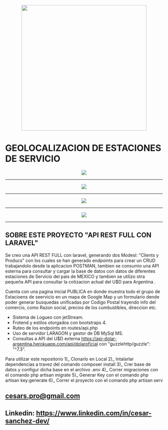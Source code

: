 <p align="center"><a href="#"><img src="https://raw.githubusercontent.com/laravel/art/master/logo-lockup/5%20SVG/2%20CMYK/1%20Full%20Color/laravel-logolockup-cmyk-red.svg" width="400"></a></p>

<p align="center"> 
<h1><a>GEOLOCALIZACION DE ESTACIONES DE SERVICIO</a></h1>
</p>



<p align="center">
    <img src="https://i.postimg.cc/4ykqrQ12/Whats-App-Image-2022-04-29-at-5-01-22-PM.jpg" border="0"> 
</p>
<hr> 
<p align="center">
    <img src="https://i.postimg.cc/vmTJ9BBh/Whats-App-Image-2022-04-29-at-5-01-48-PM.jpg" border="0"> 
</p>   
<hr> 
<p align="center">
    <img src="https://i.postimg.cc/1tNbCjDN/Whats-App-Image-2022-04-29-at-5-03-36-PM.jpg" border="0">
</p>
<hr>
<p align="center">
    <img src="https://i.postimg.cc/VkKydMY5/Whats-App-Image-2022-04-29-at-5-04-11-PM.jpg" border="0">
</p>
<hr>

## SOBRE ESTE PROYECTO "API REST FULL CON LARAVEL" 

Se creo una API REST FULL con laravel, generando dos Modesl: "Clients y Producs" con los cuales se han generado endpoints para crear un CRUD trabajandolo desde la aplicacion POSTMAN, tambien se consumio una API esterna para consultar y cargar la base de datos con datos de diferentes estaciones de Servicio del pais de MEXICO y tambien se utilizo otra pequeña API para consultar la cotizacion actual del U$D para Argentina .

Cuenta con una pagina inicial PUBLICA en donde muestra todo el grupo de Estacioens de seervicio en un mapa de Google Map y un formulario dende poder generar busquedas unificadas por Codigo Postal trayendo info del comercio, como Razon social, precios de los cumbustibles, direccion etc.

- Sistema de Logueo con jetStream.
- Frotend y estilos otorgados con bootstraps 4.
- Ruteo de los endpoints en routes/api.php
- Uso de servidor LARAGON y gestor de DB MySql MS.
- Consultas a API del U$D externa https://api-dolar-argentina.herokuapp.com/api/dolaroficial con "guzzlehttp/guzzle": "^7.3".

Para utilizar este repositorio
1)_ Clonarlo en Local
2)_ Intalarlar dependencias a travez del comando composer install
3)_ Crer base de datos y configur dicha base en el archivo .env
4)_ Correr migraciones con el comando php artisan migrate 
5)_ Generar Key con el comando php artisan key:generate
6)_ Correr el proyecto con el comando php artisan serv

 
 

## cesars.pro@gmail.com
## Linkedin: https://www.linkedin.com/in/cesar-sanchez-dev/


